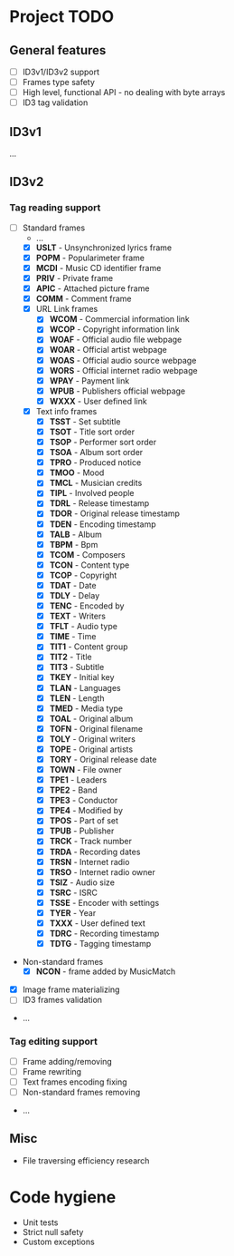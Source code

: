 # Project TODO
## General features
- [ ] ID3v1/ID3v2 support
- [ ] Frames type safety
- [ ] High level, functional API - no dealing with byte arrays
- [ ] ID3 tag validation
## ID3v1
...
## ID3v2
### Tag reading support
- [ ] Standard frames
  - ...
  - [x] **USLT** - Unsynchronized lyrics frame
  - [x] **POPM** - Popularimeter frame
  - [x] **MCDI** - Music CD identifier frame
  - [x] **PRIV** - Private frame 
  - [x] **APIC** - Attached picture frame
  - [x] **COMM** - Comment frame
  - [x] URL Link frames
    - [x] **WCOM** - Commercial information link
    - [x] **WCOP** - Copyright information link
    - [x] **WOAF** - Official audio file webpage
    - [x] **WOAR** - Official artist webpage
    - [x] **WOAS** - Official audio source webpage
    - [x] **WORS** - Official internet radio webpage
    - [x] **WPAY** - Payment link
    - [x] **WPUB** - Publishers official webpage
    - [x] **WXXX** - User defined link
  - [x] Text info frames
    - [x] **TSST** - Set subtitle
    - [x] **TSOT** - Title sort order
    - [x] **TSOP** - Performer sort order
    - [x] **TSOA** - Album sort order
    - [x] **TPRO** - Produced notice
    - [x] **TMOO** - Mood
    - [x] **TMCL** - Musician credits
    - [x] **TIPL** - Involved people
    - [x] **TDRL** - Release timestamp
    - [x] **TDOR** - Original release timestamp
    - [x] **TDEN** - Encoding timestamp
    - [x] **TALB** - Album              
    - [x] **TBPM** - Bpm                
    - [x] **TCOM** - Composers          
    - [x] **TCON** - Content type        
    - [x] **TCOP** - Copyright          
    - [x] **TDAT** - Date               
    - [x] **TDLY** - Delay              
    - [x] **TENC** - Encoded by          
    - [x] **TEXT** - Writers            
    - [x] **TFLT** - Audio type          
    - [x] **TIME** - Time               
    - [x] **TIT1** - Content group       
    - [x] **TIT2** - Title              
    - [x] **TIT3** - Subtitle           
    - [x] **TKEY** - Initial key         
    - [x] **TLAN** - Languages          
    - [x] **TLEN** - Length             
    - [x] **TMED** - Media type          
    - [x] **TOAL** - Original album      
    - [x] **TOFN** - Original filename   
    - [x] **TOLY** - Original writers    
    - [x] **TOPE** - Original artists    
    - [x] **TORY** - Original release date
    - [x] **TOWN** - File owner          
    - [x] **TPE1** - Leaders            
    - [x] **TPE2** - Band               
    - [x] **TPE3** - Conductor          
    - [x] **TPE4** - Modified by         
    - [x] **TPOS** - Part of set          
    - [x] **TPUB** - Publisher          
    - [x] **TRCK** - Track number        
    - [x] **TRDA** - Recording dates     
    - [x] **TRSN** - Internet radio      
    - [x] **TRSO** - Internet radio owner 
    - [x] **TSIZ** - Audio size          
    - [x] **TSRC** - ISRC               
    - [x] **TSSE** - Encoder with settings
    - [x] **TYER** - Year               
    - [x] **TXXX** - User defined text
    - [x] **TDRC** - Recording timestamp
    - [x] **TDTG** - Tagging timestamp
- Non-standard frames
  - [x] **NCON** - frame added by MusicMatch
- [x] Image frame materializing
- [ ] ID3 frames validation
- ...
### Tag editing support
- [ ] Frame adding/removing
- [ ] Frame rewriting
- [ ] Text frames encoding fixing
- [ ] Non-standard frames removing
- ...
## Misc
- File traversing efficiency research
# Code hygiene
- Unit tests
- Strict null safety
- Custom exceptions
